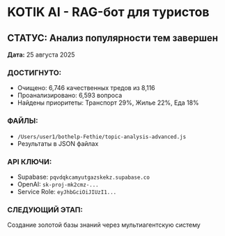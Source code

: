 # KOTIK AI - RAG-бот для туристов

## СТАТУС: Анализ популярности тем завершен

**Дата:** 25 августа 2025

### ДОСТИГНУТО:
- Очищено: 6,746 качественных тредов из 8,116
- Проанализировано: 6,593 вопроса  
- Найдены приоритеты: Транспорт 29%, Жилье 22%, Еда 18%

### ФАЙЛЫ:
- `/Users/user1/bothelp-Fethie/topic-analysis-advanced.js`
- Результаты в JSON файлах

### API КЛЮЧИ:
- Supabase: `pqvdqkcamyutgazskekz.supabase.co`
- OpenAI: `sk-proj-mk2cmz-...`
- Service Role: `eyJhbGciOiJIUzI1...`

### СЛЕДУЮЩИЙ ЭТАП:
Создание золотой базы знаний через мультиагентскую систему